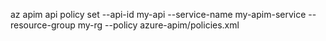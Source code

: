 az apim api policy set --api-id my-api --service-name my-apim-service --resource-group my-rg --policy azure-apim/policies.xml

